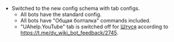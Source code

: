 * Switched to the new config schema with tab configs.
  * All bots have the standard config.
  * All bots have "Общая болталка" commands included.
  * "UAhelp.YouTube" tab is switched off for [Штуся](https://t.me/stuttgart_wiki_bot) according to https://t.me/dv_wiki_bot_feedback/2745.
